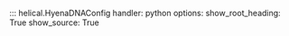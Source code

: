 ::: helical.HyenaDNAConfig
    handler: python
    options:
      show_root_heading: True
      show_source: True